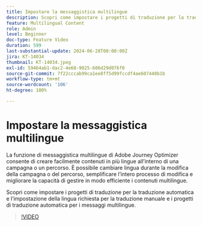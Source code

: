 ```yaml
---
title: Impostare la messaggistica multilingue
description: Scopri come impostare i progetti di traduzione per la traduzione automatica, nonché l’impostazione della lingua richiesta per la traduzione manuale e i progetti di traduzione automatica per i messaggi multilingue.
feature: Multilingual Content
role: Admin
level: Beginner
doc-type: Feature Video
duration: 599
last-substantial-update: 2024-06-28T00:00:00Z
jira: KT-14034
thumbnail: KT-14034.jpeg
exl-id: 59464ab1-dac2-4e68-9025-606d29d076f0
source-git-commit: 7f22cccab99ca1ee8ff5d99fccdf4ae607440b1b
workflow-type: tm+mt
source-wordcount: '106'
ht-degree: 100%

---
```


# Impostare la messaggistica multilingue

La funzione di messaggistica multilingue di Adobe Journey Optimizer consente di creare facilmente contenuti in più lingue all’interno di una campagna o un percorso. È possibile cambiare lingua durante la modifica della campagna o del percorso, semplificare l’intero processo di modifica e migliorare la capacità di gestire in modo efficiente i contenuti multilingue.

Scopri come impostare i progetti di traduzione per la traduzione automatica e l’impostazione della lingua richiesta per la traduzione manuale e i progetti di traduzione automatica per i messaggi multilingue.
 
>[!VIDEO](https://video.tv.adobe.com/v/3453551/?learn=on&captions=ita)
